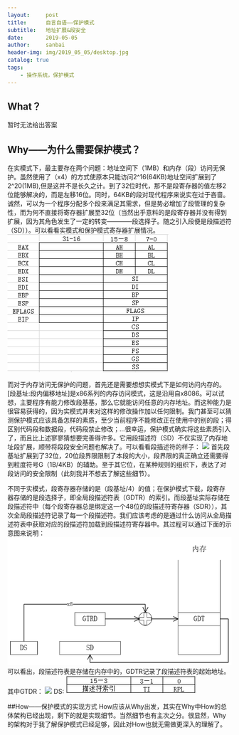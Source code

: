 ```yaml
---
layout:     post
title:      自言自语——保护模式
subtitle:   地址扩展&段安全
date:       2019-05-05
author:     sanbai
header-img: img/2019_05_05/desktop.jpg
catalog: true
tags:
    - 操作系统，保护模式
---
```


## What？

暂时无法给出答案


## Why——为什么需要保护模式？
在实模式下，最主要存在两个问题：地址空间下（1MB）和内存（段）访问无保护。虽然使用了（x4）的方式使原本只能访问2^16(64KB)地址空间扩展到了2^20(1MB),但是这并不是长久之计。到了32位时代，那不是段寄存器的值左移2位能够解决的，而是左移16位。同时，64KB的段对现代程序来说实在过于吝啬。诚然，可以为一个程序分配多个段来满足其需求，但是势必增加了段管理的复杂性，而为何不直接将寄存器扩展至32位（当然出乎意料的是段寄存器并没有得到扩展，因为其角色发生了一定的转变————段选择子。随之引入段便是段描述符（SD））。可以看看实模式和保护模式寄存器扩展情况。
![](img/2019_05_05/register-32.png)

而对于内存访问无保护的问题，首先还是需要想想实模式下是如何访问内存的。[段基址:段内偏移地址]是x86系列的内存访问模式，这是沿用自x8086。可以试想，主要程序有能力修改段基基，那么它就能访问任意的内存地址。而这种能力是很容易获得的，因为实模式并未对这样的修改操作加以任何限制。我门甚至可以猜测保护模式应该具备怎样的素质，至少当前程序不能修改正在使用中的别的段；得区别代码段和数据段，代码段禁止修改；...很幸运，保护模式确实将这些素质引入了，而且比上述寥寥猜想要完善得许多。它用段描述符（SD）不仅实现了内存地址段扩展，顺带将段段安全问题也解决了。可以看看段描述符的样子：
![](img/2019_05_05/SD.png)
首先段基址扩展到了32位，20位段界限限制了本段的大小，段界限的真正确立还需要得到粒度符号G（1B/4KB）的辅助。至于其它位，在某种规则的组织下，表达了对段访问的安全限制（此刻我并不想去了解这些细节）。

不同于实模式，段寄存器存储的是（段基址/4）的值；在保护模式下载，段寄存器存储的是段选择子，即全局段描述符表（GDTR）的索引。而段基址实际存储在段描述符中（每个段寄存器总是绑定这一个48位的段描述符寄存器（SDR）），其次全局段描述符记录了每一个段描述符。我们应该考虑的是通过什么访问从全局描述符表中获取对应的段描述符加载到段描述符寄存器中。其过程可以通过下面的示意图来说明：
![](img/2019_05_05/getSD.png)
可以看出，段描述符表是存储在内存中的，GDTR记录了段描述符表的起始地址。
其中GTDR：
![](img/2019_05_05/GTDR.png)
DS:
![](img/2019_05_05/DS.png)

##How——保护模式的实现方式
How应该从Why出发，其实在Why中How的总体架构已经出现，剩下的就是实现细节。当然细节也有主次之分。很显然，Why的架构对于我了解保护模式已经足够，因此对How也就无需做更深入的理解了。
 


